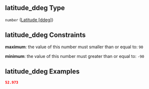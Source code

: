 ## latitude_ddeg Type

`number` ([Latitude \[ddeg\]](iea43_wra_data_model-properties-measurement-location-measurement-location-properties-latitude-ddeg.md))

## latitude_ddeg Constraints

**maximum**: the value of this number must smaller than or equal to: `90`

**minimum**: the value of this number must greater than or equal to: `-90`

## latitude_ddeg Examples

```json
52.973
```
